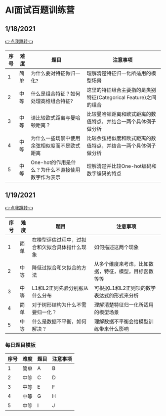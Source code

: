 # AI面试百题训练营

## 1/18/2021

[👉点我跳转👈](zh-cn/notes/ML_notes/118.md)

|序号| 难度 | 题目 | 注意事项 |
|---|---|---|---|
| 1 | 简单 |  为什么要对特征做归一化?| 理解清楚特征归一化所适用的模型场景 |
| 2 | 中等 |  什么是组合特征？如何处理高维组合特征?| 这里的特征组合主要指的是类别特征(Categorical Feature)之间的组合 |
| 3 | 中等 |  请比较欧式距离与曼哈顿距离？|  比较曼哈顿距离和欧式距离的数值特点，并结合一两个具体例子做分析 |
| 4 | 中等 |  为什么一些场景中使用余弦相似度而不是欧式距离  | 比较余弦相似度和欧式距离的数值特点，并结合一两个具体例子做分析 |
| 5 | 中等 |  One-hot的作用是什么？为什么不直接使用数字作为表示 |    理解清楚并比较One-hot编码和数字编码的特点 |

## 1/19/2021

[👉点我跳转👈](zh-cn/notes/ML_notes/119.md)

|序号| 难度 | 题目 | 注意事项 |
|---| --- | --- | --- |
| 1 | 简单 |  在模型评估过程中，过拟合和欠拟合具体指什么现象 | 如何描述这两个现象 |
| 2 | 中等 |  降低过拟合和欠拟合的方法 | 从多个维度来考虑，比如数据，特征，模型，目标函数等等 |
| 3 | 中等 |  L1和L2正则先验分别服从什么分布 | 可根据L1和L2正则项的数学表达式的形式来分析 |
| 4 | 简单 |  对于树形结构为什么不需要归一化？ | 理解清楚特征归一化所适用的模型场景 |
| 5 | 中等 |  什么是数据不平衡，如何解决？ | 理解数据不平衡会给模型训练带来什么影响 |


### 每日题目模板

|序号| 难度 | 题目 | 注意事项 |
|---| --- | --- | --- |
| 1 | 简单 |  A | B |
| 2 | 中等 |  C | D |
| 3 | 中等 |  E | F |
| 4 | 中等 |  G | H |
| 5 | 中等 |  I | J |
